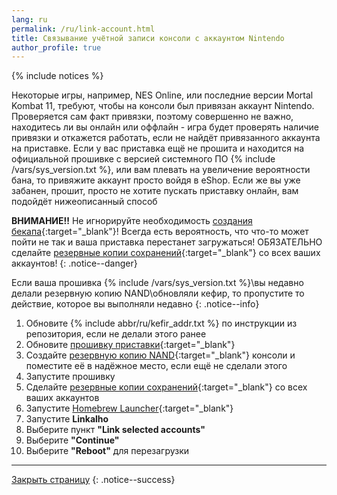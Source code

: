 ```yaml
---
lang: ru
permalink: /ru/link-account.html
title: Связывание учётной записи консоли с аккаунтом Nintendo
author_profile: true
---
```


{% include notices %}

Некоторые игры, например, NES Online, или последние версии Mortal Kombat 11, требуют, чтобы на консоли был привязан аккаунт Nintendo. Проверяется сам факт привязки, поэтому совершенно не важно, находитесь ли вы онлайн или оффлайн - игра будет проверять наличие привязки и откажется работать, если не найдёт привязанного аккаунта на приставке. Если у вас приставка ещё не прошита и находится на официальной прошивке с версией системного ПО {% include /vars/sys_version.txt %}, или вам плевать на увеличение вероятности бана, то привяжите аккаунт просто войдя в eShop. Если же вы уже забанен, прошит, просто не хотите пускать приставку онлайн, вам подойдёт нижеописанный способ 

**ВНИМАНИЕ!!** Не игнорируйте необходимость [создания бекапа](backup-nand){:target="_blank"}! Всегда есть вероятность, что что-то может пойти не так и ваша приставка перестанет загружаться! ОБЯЗАТЕЛЬНО сделайте [резервные копии сохранений](backup-saves){:target="_blank"} со всех ваших аккаунтов!
{: .notice--danger}

Если ваша прошивка {% include /vars/sys_version.txt %}\вы недавно делали резервную копию NAND\обновляли кефир, то пропустите то действие, которое вы выполняли недавно
{: .notice--info}

1. Обновите {% include abbr/ru/kefir_addr.txt %} по инструкции из репозитория, если не делали этого ранее
1. Обновите [прошивку приставки](update-fw){:target="_blank"}
1. Создайте [резервную копию NAND](backup-nand){:target="_blank"} консоли и поместите её в надёжное место, если ещё не сделали этого
1. Запустите прошивку
1. Сделайте [резервные копии сохранений](backup-saves){:target="_blank"} со всех ваших аккаунтов
1. Запустите [Homebrew Launcher](hbl){:target="_blank"}
1. Запустите **Linkalho**
1. Выберите пункт **"Link selected accounts"**
1. Выберите **"Continue"**
1. Выберите **"Reboot"** для перезагрузки

___

[Закрыть страницу](javascript:window.close();)
{: .notice--success}

